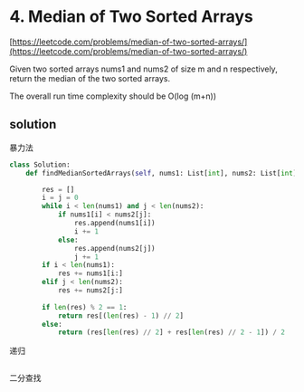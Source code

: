 # 4. Median of Two Sorted Arrays
[https://leetcode.com/problems/median-of-two-sorted-arrays/](https://leetcode.com/problems/median-of-two-sorted-arrays/)

Given two sorted arrays nums1 and nums2 of size m and n respectively, return the median of the two sorted arrays.

The overall run time complexity should be O(log (m+n))

## solution

暴力法
```python
class Solution:
    def findMedianSortedArrays(self, nums1: List[int], nums2: List[int]) -> float:

        res = []
        i = j = 0
        while i < len(nums1) and j < len(nums2):
            if nums1[i] < nums2[j]:
                res.append(nums1[i])
                i += 1
            else:
                res.append(nums2[j])
                j += 1
        if i < len(nums1):
            res += nums1[i:]
        elif j < len(nums2):
            res += nums2[j:]
        
        if len(res) % 2 == 1:
            return res[(len(res) - 1) // 2]
        else:
            return (res[len(res) // 2] + res[len(res) // 2 - 1]) / 2
```


递归
```python

```


二分查找
```python

```
